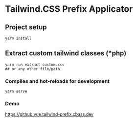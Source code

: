 # Tailwind.CSS Prefix Applicator

## Project setup
```
yarn install
```

## Extract custom tailwind classes (*php)
```
yarn run extract custom.css 
## or any other file/path
```

### Compiles and hot-reloads for development
```
yarn serve
```

### Demo
https://github.vue.tailwind-prefix.cbass.dev
